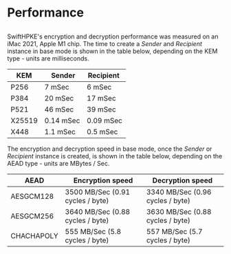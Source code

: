 # Performance

## 

SwiftHPKE's encryption and decryption performance was measured on an iMac 2021, Apple M1 chip.
The time to create a *Sender* and *Recipient* instance in base mode is shown in the table below,
depending on the KEM type - units are milliseconds.

| KEM        | Sender        | Recipient   |
|------------|---------------|-------------|
| P256       | 7 mSec        | 6 mSec      |
| P384       | 20 mSec       | 17 mSec     |
| P521       | 46 mSec       | 39 mSec     |
| X25519     | 0.14 mSec     | 0.09 mSec   |
| X448       | 1.1 mSec      | 0.5 mSec    |

The encryption and decryption speed in base mode, once the *Sender* or *Recipient* instance is created,
is shown in the table below, depending on the AEAD type - units are MBytes / Sec.

| AEAD       | Encryption speed                  | Decryption speed                 |
|------------|-----------------------------------|----------------------------------|
| AESGCM128  | 3500 MB/Sec (0.91 cycles / byte)  | 3340 MB/Sec (0.96 cycles / byte) |
| AESGCM256  | 3640 MB/Sec (0.88 cycles / byte)  | 3630 MB/Sec (0.88 cycles / byte) |
| CHACHAPOLY |  555 MB/Sec (5.8 cycles / byte)   |  557 MB/Sec (5.7 cycles / byte)  |
